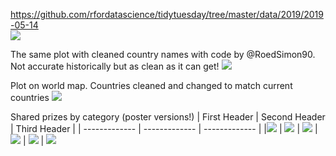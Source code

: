 https://github.com/rfordatascience/tidytuesday/tree/master/data/2019/2019-05-14  
![](nobel.png)

The same plot with cleaned country names with code by @RoedSimon90. Not accurate historically but as clean as it can get!
![](nobelClean.png)

Plot on world map. Countries cleaned and changed to match current countries
![](nobelMap.png)

Shared prizes by category (poster versions!)
| First Header  | Second Header | Third Header |
| ------------- | ------------- | ------------- |
|![](nobelShared-Medicine.png) | ![](nobelShared-Chemistry.png) | ![](nobelShared-Physics.png)
|![](nobelShared-Literature.png) | ![](nobelShared-Peace.png) | ![](nobelShared-Economics.png)